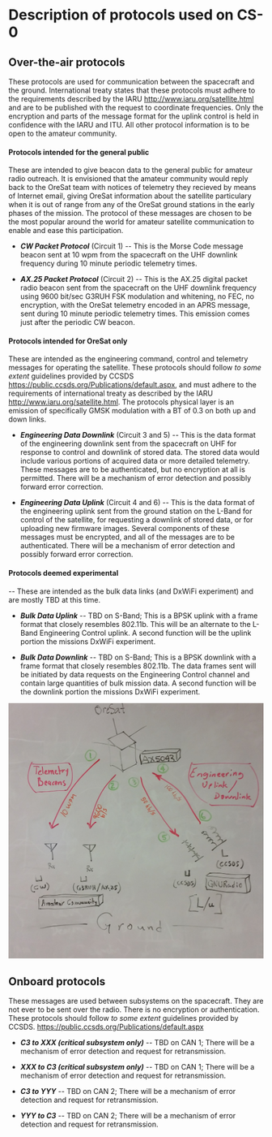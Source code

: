 # Description of protocols used on CS-0

## Over-the-air protocols
These protocols are used for communication between the spacecraft and the ground. International treaty states that these protocols must adhere to the requirements described by the IARU <http://www.iaru.org/satellite.html> and are to be published with the request to coordinate frequencies. Only the encryption and parts of the message format for the uplink control is held in confidence with the IARU and ITU. All other protocol information is to be open to the amateur community.



#### Protocols intended for the general public
These are intended to give beacon data to the general public for amateur radio outreach. It is envisioned that the amateur community would reply back to the OreSat team with notices of telemetry they recieved by means of Internet email, giving OreSat information about the satellite particulary when it is out of range from any of the OreSat ground stations in the early phases of the mission. The protocol of these messages are chosen to be the most popular around the world for amateur satellite communication to enable and ease this participation.

* ___CW Packet Protocol___ (Circuit 1)
   -- This is the Morse Code message beacon sent at 10 wpm from the spacecraft on the UHF downlink frequency during 10 minute periodic telemetry times.

* ___AX.25 Packet Protocol___ (Circuit 2)
   -- This is the AX.25 digital packet radio beacon sent from the spacecraft on the UHF downlink frequency using 9600 bit/sec
G3RUH FSK modulation and whitening, no FEC, no encryption, with the OreSat telemetry encoded in an APRS message, sent during 10 minute periodic telemetry times. This emission comes just after the periodic CW beacon.



#### Protocols intended for OreSat only
These are intended as the engineering command, control and telemetry messages for operating the satellite. These protocols should follow _to some extent_ guidelines provided by CCSDS <https://public.ccsds.org/Publications/default.aspx>, and must adhere to the requirements of international treaty as described by the IARU <http://www.iaru.org/satellite.html>. The protocols physical layer is an emission of specifically GMSK modulation with a BT of 0.3 on both up and down links.

* ___Engineering Data Downlink___ (Circuit 3 and 5)
   -- This is the data format of the engineering downlink sent from the spacecraft on UHF for response to control and downlink of stored data. The stored data would include various portions of acquired data or more detailed telemetry. These messages are to be authenticated, but no encryption at all is permitted. There will be a mechanism of error detection and possibly forward error correction.
 
* ___Engineering Data Uplink___ (Circuit 4 and 6)
   -- This is the data format of the engineering uplink sent from the ground station on the L-Band for control of the satellite, for requesting a downlink of stored data, or for uploading new firmware images. Several components of these messages must be encrypted, and all of the messages are to be authenticated. There will be a mechanism of error detection and possibly forward error correction.
   

#### Protocols deemed experimental
   -- These are intended as the bulk data links (and DxWiFi experiment) and are mostly TBD at this time.

* ___Bulk Data Uplink___
   -- TBD on S-Band; This is a BPSK uplink with a frame format that closely resembles 802.11b. This will be an alternate to the L-Band Engineering Control uplink. A second function will be the uplink portion the missions DxWiFi experiment.

* ___Bulk Data Downlink___
   -- TBD on S-Band; This is a BPSK downlink with a frame format that closely resembles 802.11b. The data frames sent will be initiated by data requests on the Engineering Control channel and contain large quantities of bulk mission data. A second function will be the downlink portion the missions DxWiFi experiment.

![OreSat Protocols](https://github.com/oresat/oresat-design/blob/gh-pages/protocol/20190715_131244.jpg)

## Onboard protocols
These messages are used between subsystems on the spacecraft. They are not ever to be sent over the radio. There is no encryption or authentication. These protocols should follow _to some extent_ guidelines provided by CCSDS. https://public.ccsds.org/Publications/default.aspx

* ___C3 to XXX (critical subsystem only)___
  -- TBD on CAN 1; There will be a mechanism of error detection and request for retransmission.

* ___XXX to C3 (critical subsystem only)___
  -- TBD on CAN 1; There will be a mechanism of error detection and request for retransmission.

* ___C3 to YYY___
  -- TBD on CAN 2; There will be a mechanism of error detection and request for retransmission.

* ___YYY to C3___
  -- TBD on CAN 2; There will be a mechanism of error detection and request for retransmission.
